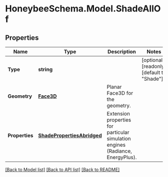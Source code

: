 
# HoneybeeSchema.Model.ShadeAllOf

## Properties

Name | Type | Description | Notes
------------ | ------------- | ------------- | -------------
**Type** | **string** |  | [optional] [readonly] [default to "Shade"]
**Geometry** | [**Face3D**](Face3D.md) | Planar Face3D for the geometry. | 
**Properties** | [**ShadePropertiesAbridged**](ShadePropertiesAbridged.md) | Extension properties for particular simulation engines (Radiance, EnergyPlus). | 

[[Back to Model list]](../README.md#documentation-for-models)
[[Back to API list]](../README.md#documentation-for-api-endpoints)
[[Back to README]](../README.md)

